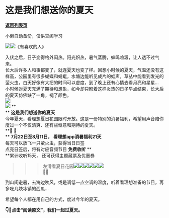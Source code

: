 # 这是我们想送你的夏天

[**返回列表页**](/gzh/看理想)

小懒自动备份，仅供查阅学习

![](https://mmbiz.qpic.cn/mmbiz_png/aP7vrTpXJxRA0ViaNRqia18YGj5LgX4VSibTFXfBlkXZakYUA8yBkEQYYmpmDmxH0IZyeY4oUcOiabiaj1PywxF6StQ/640?wx_fmt=png)![](https://mmbiz.qpic.cn/mmbiz_jpg/aP7vrTpXJxQ3Jb0tMEGQibA1QPsjicuVJ84L6sRJ8LvSB3gK7wbUsuibqn0YQp7EbRGBtTXAUQGiaHChE2D1pqUh1w/640?wx_fmt=jpeg&from;=appmsg)《有喜欢的人》  
  
入伏之后，日子变得格外闷热。阳光炽热，暑气蒸腾，蝉鸣喧嚣，让人透不过气来。  
长大后许多人和事都变了，就连夏天也变了样。回想小时候的夏天，气温还没有这样高，公园里有很多蝴蝶和蜻蜓，水塘边能听见成片的蛙声，草丛中能看到发光的萤火虫，白天好像有大把的时间可以虚度，到了晚上还有心情去看月亮和星星…  
小时候对夏天充满了期待和想象，如今却只盼着这样炎热的日子早点结束，长大后的夏天仿佛缺了一角，褪了颜色。  
![](https://mmbiz.qpic.cn/mmbiz_jpg/aP7vrTpXJxQ3Jb0tMEGQibA1QPsjicuVJ8TWJibpyJ0YTyollibdjMQGZD4AjUYs0WAG1UW7HZlHicqB0mJ3nyyibzNA/640?wx_fmt=jpeg&from;=appmsg)  
![](https://mmbiz.qpic.cn/mmbiz_png/aP7vrTpXJxQ3Jb0tMEGQibA1QPsjicuVJ8x9ibXLHE3AdRYrCv3G6PViajDee16xibTs2FCDOkU9sJh5ZyIibs55W2Xw/640?wx_fmt=png&from;=appmsg)
**  
** **这是我们想送你的夏天**  
今年夏天，看理想夏日花园限时开放。这是一份特别的消暑福利，希望用声音陪你度过一个不仅清爽、还有些惬意和期待的夏天。  
 **🐌 🌱  
** **7月22日至8月11日，** **看理想app消暑福利21天**  
每天可以放飞一只萤火虫，获得当日日签  
点亮日签后，将有对应音频节目 **免费收听** **  
**累计收听15天， 还可获得主题藏票及优惠券  
>>>左滑看夏日花园![](https://mmbiz.qpic.cn/mmbiz_jpg/aP7vrTpXJxQ3Jb0tMEGQibA1QPsjicuVJ8wHtvhRLhRiaicKD56emzqiaEfWUD3Q7nobeQ1rJmYsI7N7bUSGKr0ar6w/640?wx_fmt=jpeg&from;=appmsg)![](https://mmbiz.qpic.cn/mmbiz_png/aP7vrTpXJxQ3Jb0tMEGQibA1QPsjicuVJ8JxzstTpvy0C9cPmEH6ZhGAAJXXIGzscSMibzSCr33d6lmPGqHx1cW8Q/640?wx_fmt=png&from;=appmsg)![](https://mmbiz.qpic.cn/mmbiz_png/aP7vrTpXJxQ3Jb0tMEGQibA1QPsjicuVJ8mpgia5QqTePmGcpzJJD50F4snnhw2pWTdniaTzgUt0m1YSwUXHD9bSqw/640?wx_fmt=png&from;=appmsg)![](https://mmbiz.qpic.cn/mmbiz_png/aP7vrTpXJxQ3Jb0tMEGQibA1QPsjicuVJ8icxDkUwsGyBLHGESqQkDOsdGOEuL66umnhluicVRL0zloWUSpmWNicy8g/640?wx_fmt=png&from;=appmsg)![](https://mmbiz.qpic.cn/mmbiz_png/aP7vrTpXJxQ3Jb0tMEGQibA1QPsjicuVJ8eI5ETb9ujRKOChqqVThlwsgcuf7lAsrNNL6DoDSj7hWhz6BXFbUg4A/640?wx_fmt=png&from;=appmsg)![](https://mmbiz.qpic.cn/mmbiz_png/aP7vrTpXJxQ3Jb0tMEGQibA1QPsjicuVJ8LqZ6qvy1ssjmIWicW33icQqlicL6cQH386icv1Kwo3OrEg8z30DVhLpBkA/640?wx_fmt=png&from;=appmsg)  
🧚🏻  

到山间避暑，去海边吹风，或是调低一点空调的温度，听着看理想准备的节目，再多吃几块冰镇的西瓜...

  

希望每个人都在用自己的方式，度过今年的夏天。

  

 **👇🦋点击“阅读原文”，我们一起过夏天。**

